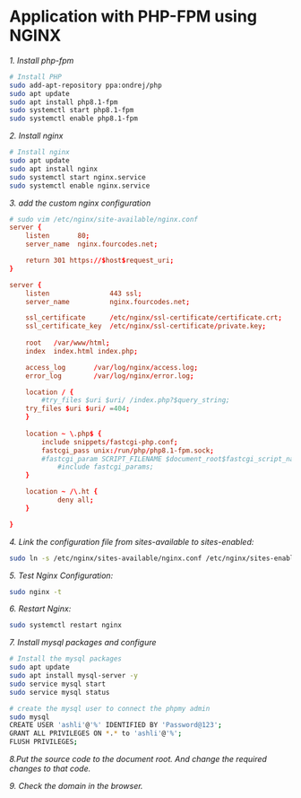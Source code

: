 # Application with PHP-FPM using NGINX
_1. Install php-fpm_
```sh
# Install PHP 
sudo add-apt-repository ppa:ondrej/php
sudo apt update
sudo apt install php8.1-fpm
sudo systemctl start php8.1-fpm
sudo systemctl enable php8.1-fpm
```
_2. Install nginx_
```sh
# Install nginx
sudo apt update
sudo apt install nginx
sudo systemctl start nginx.service
sudo systemctl enable nginx.service
```
_3. add the custom nginx configuration_
```conf
# sudo vim /etc/nginx/site-available/nginx.conf
server {
    listen       80;
    server_name  nginx.fourcodes.net;

    return 301 https://$host$request_uri;
}

server {
    listen               443 ssl;
    server_name          nginx.fourcodes.net;

    ssl_certificate      /etc/nginx/ssl-certificate/certificate.crt;
    ssl_certificate_key  /etc/nginx/ssl-certificate/private.key;
    
    root   /var/www/html;
    index  index.html index.php;

    access_log   	 /var/log/nginx/access.log;
    error_log    	 /var/log/nginx/error.log;

    location / {
        #try_files $uri $uri/ /index.php?$query_string;
	try_files $uri $uri/ =404;
    }
    
    location ~ \.php$ {
	    include snippets/fastcgi-php.conf;
	    fastcgi_pass unix:/run/php/php8.1-fpm.sock;
	    #fastcgi_param SCRIPT_FILENAME $document_root$fastcgi_script_name;
            #include fastcgi_params;
    }

    location ~ /\.ht {
            deny all;
    }

}
```
_4. Link the configuration file from sites-available to sites-enabled:_
```sh
sudo ln -s /etc/nginx/sites-available/nginx.conf /etc/nginx/sites-enabled/
```
_5. Test Nginx Configuration:_
```sh
sudo nginx -t
```
_6. Restart Nginx:_
```sh
sudo systemctl restart nginx
```
_7. Install mysql packages and configure_
```sh
# Install the mysql packages
sudo apt update
sudo apt install mysql-server -y
sudo service mysql start
sudo service mysql status

# create the mysql user to connect the phpmy admin
sudo mysql
CREATE USER 'ashli'@'%' IDENTIFIED BY 'Password@123';
GRANT ALL PRIVILEGES ON *.* to 'ashli'@'%';
FLUSH PRIVILEGES;
```
_8.Put the source code to the document root. And change the required changes to that code._

_9. Check the domain in the browser._


